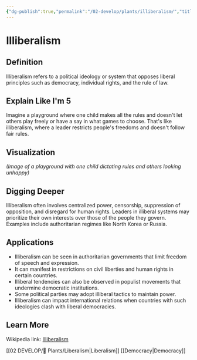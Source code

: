 ```yaml
---
{"dg-publish":true,"permalink":"/02-develop/plants/illiberalism/","title":"Illiberalism","tags":["democracy","individual-rights","rule-of-law"]}
---
```


# Illiberalism

## **Definition**  
Illiberalism refers to a political ideology or system that opposes liberal principles such as democracy, individual rights, and the rule of law.

## **Explain Like I'm 5**  
Imagine a playground where one child makes all the rules and doesn't let others play freely or have a say in what games to choose. That's like illiberalism, where a leader restricts people's freedoms and doesn't follow fair rules.

## **Visualization**  
*(Image of a playground with one child dictating rules and others looking unhappy)*

## **Digging Deeper**
Illiberalism often involves centralized power, censorship, suppression of opposition, and disregard for human rights. Leaders in illiberal systems may prioritize their own interests over those of the people they govern. Examples include authoritarian regimes like North Korea or Russia.

## **Applications**  
- Illiberalism can be seen in authoritarian governments that limit freedom of speech and expression.
- It can manifest in restrictions on civil liberties and human rights in certain countries.
- Illiberal tendencies can also be observed in populist movements that undermine democratic institutions.
- Some political parties may adopt illiberal tactics to maintain power.
- Illiberalism can impact international relations when countries with such ideologies clash with liberal democracies.

## **Learn More**  
Wikipedia link: [Illiberalism](https://en.wikipedia.org/wiki/Illiberal_democracy)

[[02 DEVELOP/🌿 Plants/Liberalism\|Liberalism]]
[[Democracy\|Democracy]]


